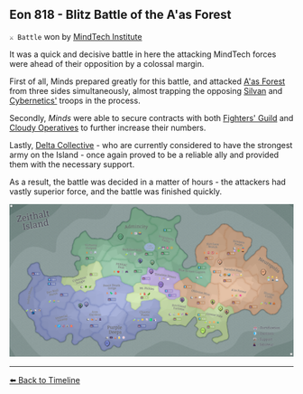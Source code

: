 ## Eon 818 - Blitz Battle of the A'as Forest

`⚔️ Battle` won by [MindTech Institute](../refs/mindtech_institute.md)

It was a quick and decisive battle in here the attacking MindTech forces were ahead of their opposition by a colossal margin.

First of all, Minds prepared greatly for this battle, and attacked [A'as Forest](../refs/aas_forest.md) from three sides simultaneously, almost trapping the opposing [Silvan](../refs/protectores_silva.md) and [Cybernetics'](../refs/cybernetics_inc.md) troops in the process.

Secondly, _Minds_ were able to secure contracts with both [Fighters' Guild](../refs/fighters_guild.md) and [Cloudy Operatives](../refs/cloudy_operatives.md) to further increase their numbers.

Lastly, [Delta Collective](../refs/delta_collective.md) - who are currently considered to have the strongest army on the Island - once again proved to be a reliable ally and provided them with the necessary support.

As a result, the battle was decided in a matter of hours - the attackers had vastly superior force, and the battle was finished quickly.

![Battle Map](../timeline/map/eon0818.png)



----------
[⬅️ Back to Timeline](../timeline/#eon0818)